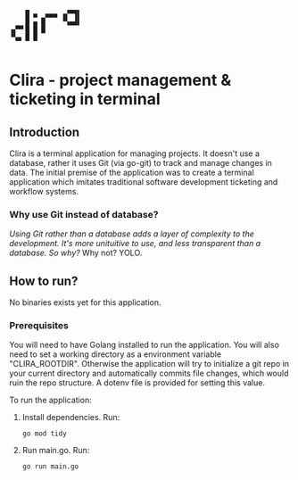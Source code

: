 ```
    █ ▄  ▄▄▄ ▗▞▀▜▌
    █ ▄ █    ▝▚▄▟▌
▗▞▀▘█ █ █         
▝▚▄ █ █           
                                       
```

# Clira - project management & ticketing in terminal
## Introduction
Clira is a terminal application for managing projects. It doesn't use a database, rather it uses Git (via go-git) to track and manage changes in data. The initial premise of the application was to create a terminal application which imitates traditional software development ticketing and workflow systems. 

### Why use Git instead of database?
_Using Git rather than a database adds a layer of complexity to the development. It's more unituitive to use, and less transparent than a database. So why?_
Why not? YOLO.

## How to run?
No binaries exists yet for this application. 

### Prerequisites
You will need to have Golang installed to run the application. You will also need to set a working directory as a environment variable "CLIRA_ROOTDIR". Otherwise the application will try to initialize a git repo in your current directory and automatically commits file changes, which would ruin the repo structure. A dotenv file is provided for setting this value.

To run the application:

1. Install dependencies. Run: 

   `go mod tidy`

2. Run main.go. Run:

   `go run main.go`


